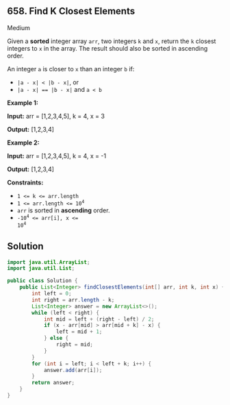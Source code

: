 ## 658\. Find K Closest Elements

Medium

Given a **sorted** integer array `arr`, two integers `k` and `x`, return the `k` closest integers to `x` in the array. The result should also be sorted in ascending order.

An integer `a` is closer to `x` than an integer `b` if:

*   `|a - x| < |b - x|`, or
*   `|a - x| == |b - x|` and `a < b`

**Example 1:**

**Input:** arr = [1,2,3,4,5], k = 4, x = 3

**Output:** [1,2,3,4] 

**Example 2:**

**Input:** arr = [1,2,3,4,5], k = 4, x = -1

**Output:** [1,2,3,4] 

**Constraints:**

*   `1 <= k <= arr.length`
*   <code>1 <= arr.length <= 10<sup>4</sup></code>
*   `arr` is sorted in **ascending** order.
*   <code>-10<sup>4</sup> <= arr[i], x <= 10<sup>4</sup></code>

## Solution

```java
import java.util.ArrayList;
import java.util.List;

public class Solution {
    public List<Integer> findClosestElements(int[] arr, int k, int x) {
        int left = 0;
        int right = arr.length - k;
        List<Integer> answer = new ArrayList<>();
        while (left < right) {
            int mid = left + (right - left) / 2;
            if (x - arr[mid] > arr[mid + k] - x) {
                left = mid + 1;
            } else {
                right = mid;
            }
        }
        for (int i = left; i < left + k; i++) {
            answer.add(arr[i]);
        }
        return answer;
    }
}
```